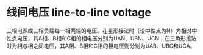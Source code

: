# 线间电压 line-to-line voltage
三相电源或三相负载每一相两端的电压。在星形接法时（设中性点为N）为相对中性点电压，其A相、B相和C相的相电压分别为UAN、UBN、UCN；在三角形接法时为相与相之间电压，其A相、B相和C相的相电压则分别为UAB、UBC和UCA。

